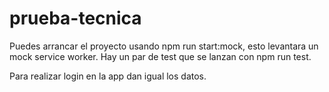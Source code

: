 # prueba-tecnica
Puedes arrancar el proyecto usando npm run start:mock, esto levantara un mock service worker.
Hay un par de test que se lanzan con npm run test.

Para realizar login en la app dan igual los datos.
